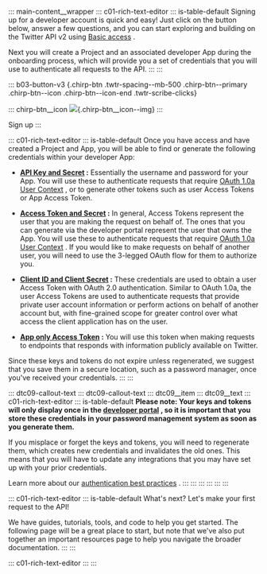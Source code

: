 ::: main-content__wrapper
::: c01-rich-text-editor
::: is-table-default
Signing up for a developer account is quick and easy! Just click on the
button below, answer a few questions, and you can start exploring and
building on the Twitter API v2 using [Basic
access](https://developer.twitter.com/en/portal/products/basic) .

Next you will create a Project and an associated developer App during
the onboarding process, which will provide you a set of credentials that
you will use to authenticate all requests to the API.
:::
:::

::: b03-button-v3
[](https://developer.twitter.com/en/portal/products/basic){.chirp-btn
.twtr-spacing--mb-500 .chirp-btn--primary .chirp-btn--icon
.chirp-btn--icon-end .twtr-scribe-clicks}

::: chirp-btn__icon
![](https://cdn.cms-twdigitalassets.com/content/dam/developer-twitter/icons/chevron_right.svg){.chirp-btn__icon--img}
:::

Sign up
:::

::: c01-rich-text-editor
::: is-table-default
Once you have access and have created a Project and App, you will be
able to find or generate the following credentials within your developer
App:

-   **[API Key and
    Secret](/en/docs/authentication/oauth-1-0a/api-key-and-secret) :**
    Essentially the username and password for your App. You will use
    these to authenticate requests that require [OAuth 1.0a User
    Context](/en/docs/authentication/oauth-1-0a) , or to generate other
    tokens such as user Access Tokens or App Access Token.

-   **[Access Token and
    Secret](/en/docs/authentication/oauth-1-0a/obtaining-user-access-tokens)
    :** In general, Access Tokens represent the user that you are making
    the request on behalf of. The ones that you can generate via the
    developer portal represent the user that owns the App. You will use
    these to authenticate requests that require [OAuth 1.0a User
    Context](/en/docs/authentication/oauth-1-0a) . If you would like to
    make requests on behalf of another user, you will need to use the
    3-legged OAuth flow for them to authorize you.

-   **[Client ID and Client
    Secret](/content/en/docs/authentication/oauth-2-0/user-access-token)
    :** These credentials are used to obtain a user Access Token with
    OAuth 2.0 authentication. Similar to OAuth 1.0a, the user Access
    Tokens are used to authenticate requests that provide private user
    account information or perform actions on behalf of another account
    but, with fine-grained scope for greater control over what access
    the client application has on the user.

-   **[App only Access
    Token](/en/docs/authentication/oauth-2-0/bearer-tokens) :** You will
    use this token when making requests to endpoints that responds with
    information publicly available on Twitter.

Since these keys and tokens do not expire unless regenerated, we suggest
that you save them in a secure location, such as a password manager,
once you\'ve received your credentials.
:::
:::

::: dtc09-callout-text
::: dtc09-callout-text
::: dtc09__item
::: dtc09__text
::: c01-rich-text-editor
::: is-table-default
**Please note: Your keys and tokens will only display once in the
[developer portal](/en/docs/developer-portal) , so it is important that
you store these credentials in your password management system as soon
as you generate them.**

If you misplace or forget the keys and tokens, you will need to
regenerate them, which creates new credentials and invalidates the old
ones. This means that you will have to update any integrations that you
may have set up with your prior credentials.

Learn more about our [authentication best
practices](/en/docs/authentication/guides/authentication-best-practices)
.
:::
:::
:::
:::
:::
:::

::: c01-rich-text-editor
::: is-table-default
What's next? Let's make your first request to the API!

We have guides, tutorials, tools, and code to help you get started. The
following page will be a great place to start, but note that we've also
put together an important resources page to help you navigate the
broader documentation.
:::
:::

::: c01-rich-text-editor
:::
:::
